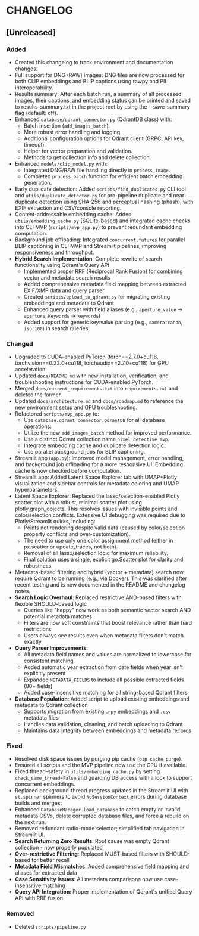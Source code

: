 # CHANGELOG

## [Unreleased]

### Added
- Created this changelog to track environment and documentation changes.
- Full support for DNG (RAW) images: DNG files are now processed for both CLIP embeddings and BLIP captions using rawpy and PIL interoperability.
- Results summary: After each batch run, a summary of all processed images, their captions, and embedding status can be printed and saved to results_summary.txt in the project root by using the --save-summary flag (default: off).
- Enhanced `database/qdrant_connector.py` (QdrantDB class) with:
    - Batch insertion (`add_images_batch`).
    - More robust error handling and logging.
    - Additional configuration options for Qdrant client (GRPC, API key, timeout).
    - Helper for vector preparation and validation.
    - Methods to get collection info and delete collection.
- Enhanced `models/clip_model.py` with:
    - Integrated DNG/RAW file handling directly in `process_image`.
    - Completed `process_batch` function for efficient batch embedding generation.
- Early duplicate detection: Added `scripts/find_duplicates.py` CLI tool and `utils/duplicate_detector.py` for pre-pipeline duplicate and near-duplicate detection using SHA-256 and perceptual hashing (phash), with EXIF extraction and CSV/console reporting.
- Content-addressable embedding cache: Added `utils/embedding_cache.py` (SQLite-based) and integrated cache checks into CLI MVP (`scripts/mvp_app.py`) to prevent redundant embedding computation.
- Background job offloading: Integrated `concurrent.futures` for parallel BLIP captioning in CLI MVP and Streamlit pipelines, improving responsiveness and throughput.
- **Hybrid Search Implementation**: Complete rewrite of search functionality using Qdrant's Query API
  - Implemented proper RRF (Reciprocal Rank Fusion) for combining vector and metadata search results
  - Added comprehensive metadata field mapping between extracted EXIF/XMP data and query parser
  - Created `scripts/upload_to_qdrant.py` for migrating existing embeddings and metadata to Qdrant
  - Enhanced query parser with field aliases (e.g., `aperture_value` → `aperture`, `Keywords` → `keywords`)
  - Added support for generic key:value parsing (e.g., `camera:canon`, `iso:100`) in search queries

### Changed
- Upgraded to CUDA-enabled PyTorch (torch==2.7.0+cu118, torchvision==0.22.0+cu118, torchaudio==2.7.0+cu118) for GPU acceleration.
- Updated `docs/README.md` with new installation, verification, and troubleshooting instructions for CUDA-enabled PyTorch.
- Merged `docs/current_requirements.txt` into `requirements.txt` and deleted the former.
- Updated `docs/architecture.md` and `docs/roadmap.md` to reference the new environment setup and GPU troubleshooting.
- Refactored `scripts/mvp_app.py` to:
    - Use `database.qdrant_connector.QdrantDB` for all database operations.
    - Utilize the new `add_images_batch` method for improved performance.
    - Use a distinct Qdrant collection name `pixel_detective_mvp`.
    - Integrate embedding cache and duplicate detection logic.
    - Use parallel background jobs for BLIP captioning.
- Streamlit app (`app.py`): Improved model management, error handling, and background job offloading for a more responsive UI. Embedding cache is now checked before computation.
- Streamlit app: Added Latent Space Explorer tab with UMAP+Plotly visualization and sidebar controls for metadata coloring and UMAP hyperparameters.
- Latent Space Explorer: Replaced the lasso/selection-enabled Plotly scatter plot with a robust, minimal scatter plot using plotly.graph_objects. This resolves issues with invisible points and color/selection conflicts. Extensive UI debugging was required due to Plotly/Streamlit quirks, including:
    - Points not rendering despite valid data (caused by color/selection property conflicts and over-customization).
    - The need to use only one color assignment method (either in px.scatter or update_traces, not both).
    - Removal of all lasso/selection logic for maximum reliability.
    - Final solution uses a single, explicit go.Scatter plot for clarity and robustness.
- Metadata-based filtering and hybrid (vector + metadata) search now require Qdrant to be running (e.g., via Docker). This was clarified after recent testing and is now documented in the README and changelog notes.
- **Search Logic Overhaul**: Replaced restrictive AND-based filters with flexible SHOULD-based logic
  - Queries like "happy" now work as both semantic vector search AND potential metadata matches
  - Filters are now soft constraints that boost relevance rather than hard restrictions
  - Users always see results even when metadata filters don't match exactly
- **Query Parser Improvements**:
  - All metadata field names and values are normalized to lowercase for consistent matching
  - Added automatic year extraction from date fields when year isn't explicitly present
  - Expanded `METADATA_FIELDS` to include all possible extracted fields (80+ fields)
  - Added case-insensitive matching for all string-based Qdrant filters
- **Database Population**: Added script to upload existing embeddings and metadata to Qdrant collection
  - Supports migration from existing `.npy` embeddings and `.csv` metadata files
  - Handles data validation, cleaning, and batch uploading to Qdrant
  - Maintains data integrity between embeddings and metadata records

### Fixed
- Resolved disk space issues by purging pip cache (`pip cache purge`).
- Ensured all scripts and the MVP pipeline now use the GPU if available.
- Fixed thread-safety in `utils/embedding_cache.py` by setting `check_same_thread=False` and guarding DB access with a lock to support concurrent embeddings.
- Replaced background-thread progress updates in the Streamlit UI with `st.spinner` spinners to avoid `NoSessionContext` errors during database builds and merges.
- Enhanced `DatabaseManager.load_database` to catch empty or invalid metadata CSVs, delete corrupted database files, and force a rebuild on the next run.
- Removed redundant radio-mode selector; simplified tab navigation in Streamlit UI.
- **Search Returning Zero Results**: Root cause was empty Qdrant collection - now properly populated
- **Over-restrictive Filtering**: Replaced MUST-based filters with SHOULD-based for better recall
- **Metadata Field Mismatches**: Added comprehensive field mapping and aliases for extracted data
- **Case Sensitivity Issues**: All metadata comparisons now use case-insensitive matching
- **Query API Integration**: Proper implementation of Qdrant's unified Query API with RRF fusion

### Removed
- Deleted `scripts/pipeline.py`